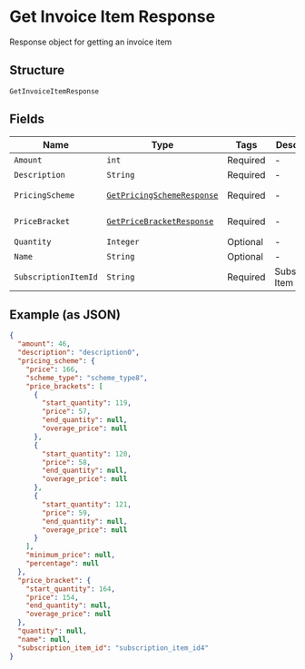 
# Get Invoice Item Response

Response object for getting an invoice item

## Structure

`GetInvoiceItemResponse`

## Fields

| Name | Type | Tags | Description | Getter | Setter |
|  --- | --- | --- | --- | --- | --- |
| `Amount` | `int` | Required | - | int getAmount() | setAmount(int amount) |
| `Description` | `String` | Required | - | String getDescription() | setDescription(String description) |
| `PricingScheme` | [`GetPricingSchemeResponse`](../../doc/models/get-pricing-scheme-response.md) | Required | - | GetPricingSchemeResponse getPricingScheme() | setPricingScheme(GetPricingSchemeResponse pricingScheme) |
| `PriceBracket` | [`GetPriceBracketResponse`](../../doc/models/get-price-bracket-response.md) | Required | - | GetPriceBracketResponse getPriceBracket() | setPriceBracket(GetPriceBracketResponse priceBracket) |
| `Quantity` | `Integer` | Optional | - | Integer getQuantity() | setQuantity(Integer quantity) |
| `Name` | `String` | Optional | - | String getName() | setName(String name) |
| `SubscriptionItemId` | `String` | Required | Subscription Item Id | String getSubscriptionItemId() | setSubscriptionItemId(String subscriptionItemId) |

## Example (as JSON)

```json
{
  "amount": 46,
  "description": "description0",
  "pricing_scheme": {
    "price": 166,
    "scheme_type": "scheme_type8",
    "price_brackets": [
      {
        "start_quantity": 119,
        "price": 57,
        "end_quantity": null,
        "overage_price": null
      },
      {
        "start_quantity": 120,
        "price": 58,
        "end_quantity": null,
        "overage_price": null
      },
      {
        "start_quantity": 121,
        "price": 59,
        "end_quantity": null,
        "overage_price": null
      }
    ],
    "minimum_price": null,
    "percentage": null
  },
  "price_bracket": {
    "start_quantity": 164,
    "price": 154,
    "end_quantity": null,
    "overage_price": null
  },
  "quantity": null,
  "name": null,
  "subscription_item_id": "subscription_item_id4"
}
```

